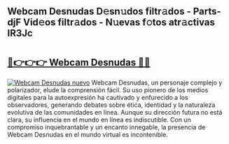## Webcam Desnudas D𝚎sn𝚞dos filtr𝚊dos - Parts-djF Vid𝚎os filtr𝚊dos - N𝚞evas f𝚘tos atr𝚊ctivas IR3Jc

# <h2><a href="http://mbda2m.tromn.icu/?c=Webcam+Desnudas">🔗👉👉👉 Webcam Desnudas 🔗🔗</a></h2>

[![Webcam Desnudas nuevo](https://i.imgur.com/pEAQMta.gif)](http://mbda2m.tromn.icu/?c=Webcam+Desnudas)
Webcam Desnudas, un personaje complejo y polarizador, elude la comprensión fácil. Su uso pionero de los medios digitales para la autoexpresión ha cautivado y enfurecido a los observadores, generando debates sobre ética, identidad y la naturaleza evolutiva de las comunidades en línea. Aunque su dirección futura no está clara, su influencia en el mundo en línea es indiscutible. Con un compromiso inquebrantable y un encanto innegable, la presencia de Webcam Desnudas en el mundo virtual es incontenible.
